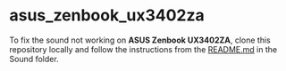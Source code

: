# asus_zenbook_ux3402za

To fix the sound not working on **ASUS Zenbook UX3402ZA**, clone this repository locally and follow the instructions from the [README.md](./Sound/README.md) in the Sound folder.
